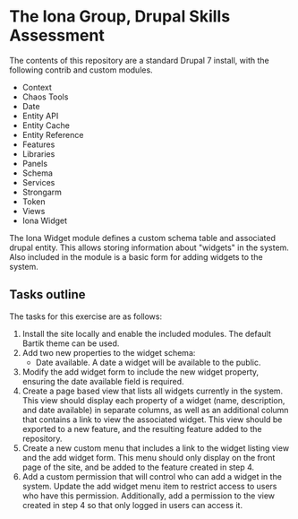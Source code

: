 # The Iona Group, Drupal Skills Assessment

The contents of this repository are a standard Drupal 7 install, with the following contrib and custom modules.

* Context
* Chaos Tools
* Date
* Entity API
* Entity Cache
* Entity Reference
* Features
* Libraries
* Panels
* Schema
* Services
* Strongarm
* Token
* Views
* Iona Widget

The Iona Widget module defines a custom schema table and associated drupal entity. This allows storing information about "widgets"
in the system. Also included in the module is a basic form for adding widgets to the system.

## Tasks outline

The tasks for this exercise are as follows:

1. Install the site locally and enable the included modules. The default Bartik theme can be used.
2. Add two new properties to the widget schema:
   * Date available. A date a widget will be available to the public.
3. Modify the add widget form to include the new widget property, ensuring the date available field is required.
4. Create a page based view that lists all widgets currently in the system. This view should display each property of a widget (name, description, and date available) in separate columns, as well as an additional column that contains a link to view the associated widget. This view should be exported to a new feature, and the resulting feature added to the repository.
5. Create a new custom menu that includes a link to the widget listing view and the add widget form. This menu should only display on the front page of the site, and be added to the feature created in step 4.
6. Add a custom permission that will control who can add a widget in the system. Update the add widget menu item to restrict access to users who have this permission. Additionally, add a permission to the view created in step 4 so that only logged in users can access it.
